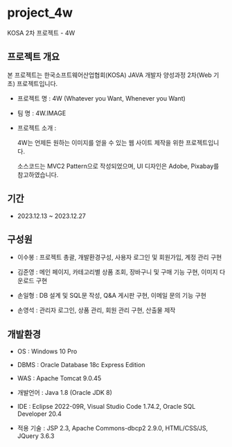 # project_4w
KOSA 2차 프로젝트 - 4W

## 프로젝트 개요

본 프로젝트는 한국소프트웨어산업협회(KOSA) JAVA 개발자 양성과정 2차(Web 기초) 프로젝트입니다. 

+ 프로젝트 명 : 4W (Whatever you Want, Whenever you Want)

+ 팀 명 : 4W.IMAGE

+ 프로젝트 소개 : 

   4W는 언제든 원하는 이미지를 얻을 수 있는 웹 사이트 제작을 위한 프로젝트입니다.

   소스코드는 MVC2 Pattern으로 작성되었으며, UI 디자인은 Adobe, Pixabay를 참고하였습니다. 

## 기간

+ 2023.12.13 ~ 2023.12.27

## 구성원

+ 이수봉 : 프로젝트 총괄, 개발환경구성, 사용자 로그인 및 회원가입, 계정 관리 구현

+ 김준영 : 메인 페이지, 카테고리별 상품 조회, 장바구니 및 구매 기능 구현, 이미지 다운로드 구현

+ 손일형 : DB 설계 및 SQL문 작성, Q&A 게시판 구현, 이메일 문의 기능 구현

+ 손영석 : 관리자 로그인, 상품 관리, 회원 관리 구현, 산출물 제작

## 개발환경

+ OS : Windows 10 Pro

+ DBMS : Oracle Database 18c Express Edition

+ WAS : Apache Tomcat 9.0.45

+ 개발언어 : Java 1.8 (Oracle JDK 8)

+ IDE : Eclipse 2022-09R, Visual Studio Code 1.74.2, Oracle SQL Developer 20.4

+ 적용 기술 : JSP 2.3, Apache Commons-dbcp2 2.9.0, HTML/CSS/JS, JQuery 3.6.3 


  
  

